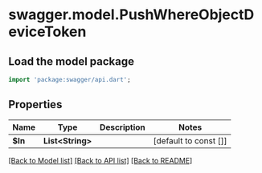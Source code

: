 # swagger.model.PushWhereObjectDeviceToken

## Load the model package
```dart
import 'package:swagger/api.dart';
```

## Properties
Name | Type | Description | Notes
------------ | ------------- | ------------- | -------------
**$In** | **List&lt;String&gt;** |  | [default to const []]

[[Back to Model list]](../README.md#documentation-for-models) [[Back to API list]](../README.md#documentation-for-api-endpoints) [[Back to README]](../README.md)


